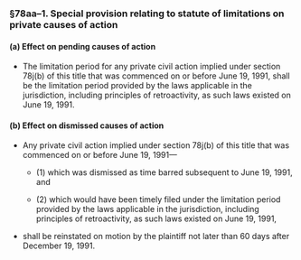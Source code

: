 ### §78aa–1. Special provision relating to statute of limitations on private causes of action
#### (a) Effect on pending causes of action
* The limitation period for any private civil action implied under section 78j(b) of this title that was commenced on or before June 19, 1991, shall be the limitation period provided by the laws applicable in the jurisdiction, including principles of retroactivity, as such laws existed on June 19, 1991.

#### (b) Effect on dismissed causes of action
* Any private civil action implied under section 78j(b) of this title that was commenced on or before June 19, 1991—

  * (1) which was dismissed as time barred subsequent to June 19, 1991, and

  * (2) which would have been timely filed under the limitation period provided by the laws applicable in the jurisdiction, including principles of retroactivity, as such laws existed on June 19, 1991,


* shall be reinstated on motion by the plaintiff not later than 60 days after December 19, 1991.